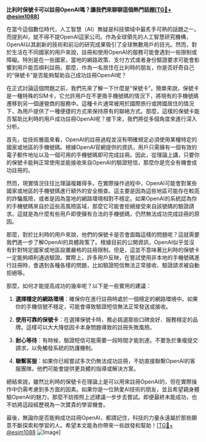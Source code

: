**比利时保號卡可以註冊OpenAI嗎？讓我們來聊聊這個熱門話題[[TG💪+ @esim1088](https://t.me/s/esim1088)]**

在當今這個數位時代，人工智慧（AI）無疑是科技領域中最炙手可熱的話題之一。而提到AI，就不得不提OpenAI這家公司。作為全球領先的人工智慧研究機構，OpenAI以其創新的技術和前沿的研究成果吸引了全球無數用戶的目光。然而，對於生活在不同國家的用戶來說，註冊和使用OpenAI的服務可能會遇到一些限制或障礙。特別是在一些國家，當地的網路政策、支付方式或者身份驗證要求可能會影響到用戶能否順利註冊。那麼，作為一名居住在比利時的朋友，你是否好奇自己的“保號卡”是否能夠幫助自己成功註冊OpenAI呢？

在正式討論這個問題之前，我們先來了解一下什麼是“保號卡”。簡單來說，保號卡是一種特殊的SIM卡，它允許用戶在不更換手機號碼的情況下，將現有的手機號碼遷移到另一個運營商的服務中。這種卡片通常被用於國際旅行或跨國居住的情況下，為用戶提供了一種便捷的方式來保持原有的聯絡方式。那麼，這樣的保號卡能否幫助比利時的用戶成功註冊OpenAI呢？接下來，我們將從多個角度來進行深入分析。

首先，從技術層面來看，OpenAI的註冊過程並沒有明確規定必須使用某種特定的國家或地區的手機號碼。根據OpenAI官網提供的資訊，用戶只需擁有一個有效的電子郵件地址以及一個可用的手機號碼即可完成註冊。因此，從理論上講，只要你的保號卡能夠正常使用並能接收來自OpenAI的驗證短信，那麼你是完全有機會成功註冊的。

然而，現實情況往往比理論複雜得多。在實際操作過程中，OpenAI可能會對某些國家或地區的手機號碼進行額外的安全檢查。這主要是因為這些地區可能存在較高的詐騙風險，或者是因為當地的網路環境相對不穩定。如果OpenAI的系統認為你的手機號碼來自於這些高風險區域，那麼它可能會拒絕接受來自該號碼的驗證請求。這就是為什麼有些用戶即使擁有合法的手機號碼，仍然無法成功完成註冊的原因。

那麼，對於比利時的用戶來說，他們的保號卡是否會面臨這樣的問題呢？這就需要我們進一步了解OpenAI的具體政策了。根據目前的公開資訊，OpenAI似乎並沒有針對特定國家或地區設置嚴格的註冊限制。但是，這並不意味著比利時的保號卡一定能夠順利通過驗證。實際上，許多用戶反映，在嘗試使用非本地的手機號碼進行註冊時，會遇到各種各樣的問題，比如驗證短信無法正常接收、驗證請求被自動拒絕等。

那麼，如何才能提高成功的幾率呢？以下是一些實用的建議：

1. **選擇穩定的網路環境**：確保你在進行註冊時處於一個穩定的網路環境中。如果你的手機信號不穩定，可能會導致驗證短信無法正常發送或接收。
   
2. **使用可靠的保號卡**：在選擇保號卡時，務必挑選那些口碑良好、服務穩定的品牌。這樣可以大大降低因卡本身問題導致的註冊失敗風險。

3. **耐心等待**：有時候，驗證短信可能需要一段時間才能到達。不要急於重複提交請求，以免觸發系統的防護機制。

4. **聯繫客服**：如果你已經嘗試多次仍無法成功註冊，不妨直接聯繫OpenAI的客服團隊。他們可能會提供更具體的指導或解決方案。

總結來說，雖然比利時的保號卡在理論上是可以用來註冊OpenAI的，但在實際操作中仍需考慮到多方面的因素。如果你是一位熱愛AI技術的朋友，並且希望親身體驗OpenAI的魅力，那麼不妨按照上述建議一步步去嘗試。即便最終未能成功，也不妨將這段經歷視為一次寶貴的學習機會。

最後，無論你是否能夠成功註冊OpenAI，都請記住，科技的力量永遠屬於那些願意不斷探索和學習的人。希望本文能為你帶來一些啟發和幫助！[[TG💪+ @esim1088](https://t.me/s/esim1088) ![Image](https://i.postimg.cc/4NQfJmqS/Snipaste-2025-05-13-00-14-12.png)]